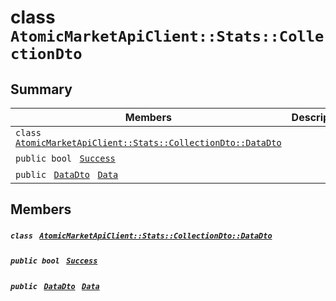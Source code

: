 # class `AtomicMarketApiClient::Stats::CollectionDto` 

## Summary

 Members                                | Descriptions                                
----------------------------------------|---------------------------------------------
`class ` [`AtomicMarketApiClient::Stats::CollectionDto::DataDto`](.github/workflows/documentation/md/AtomicMarketApiClient--Stats--CollectionDto--DataDto.md#class_atomic_market_api_client_1_1_stats_1_1_collection_dto_1_1_data_dto)        | 
`public bool ` [`Success`](#class_atomic_market_api_client_1_1_stats_1_1_collection_dto_1a506fb037fbb6bfe8f254c021a2c3cfac) | 
`public ` [`DataDto`](.github/workflows/documentation/md/AtomicMarketApiClient--Stats--CollectionDto--DataDto.md#class_atomic_market_api_client_1_1_stats_1_1_collection_dto_1_1_data_dto)` ` [`Data`](#class_atomic_market_api_client_1_1_stats_1_1_collection_dto_1a65c0779654774581967081cf3136bd84) | 

## Members

##### `class ` [`AtomicMarketApiClient::Stats::CollectionDto::DataDto`](.github/workflows/documentation/md/AtomicMarketApiClient--Stats--CollectionDto--DataDto.md#class_atomic_market_api_client_1_1_stats_1_1_collection_dto_1_1_data_dto) 

##### `public bool ` [`Success`](#class_atomic_market_api_client_1_1_stats_1_1_collection_dto_1a506fb037fbb6bfe8f254c021a2c3cfac) 

##### `public ` [`DataDto`](.github/workflows/documentation/md/AtomicMarketApiClient--Stats--CollectionDto--DataDto.md#class_atomic_market_api_client_1_1_stats_1_1_collection_dto_1_1_data_dto)` ` [`Data`](#class_atomic_market_api_client_1_1_stats_1_1_collection_dto_1a65c0779654774581967081cf3136bd84) 

